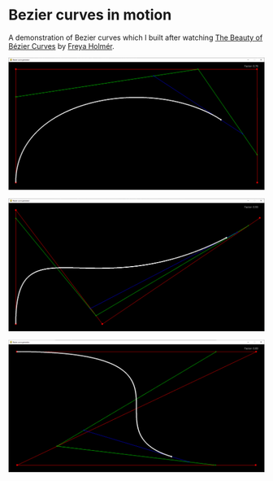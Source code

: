 # Bezier curves in motion

A demonstration of Bezier curves which I built after watching [The Beauty of Bézier Curves](https://www.youtube.com/watch?v=aVwxzDHniEw) by [Freya Holmér](https://twitter.com/FreyaHolmer).

![a Bezier curve](bezier-curves.png)

![another Bezier curve](bezier-curves-2.png)

![yet another Bezier curve](bezier-curves-3.png)